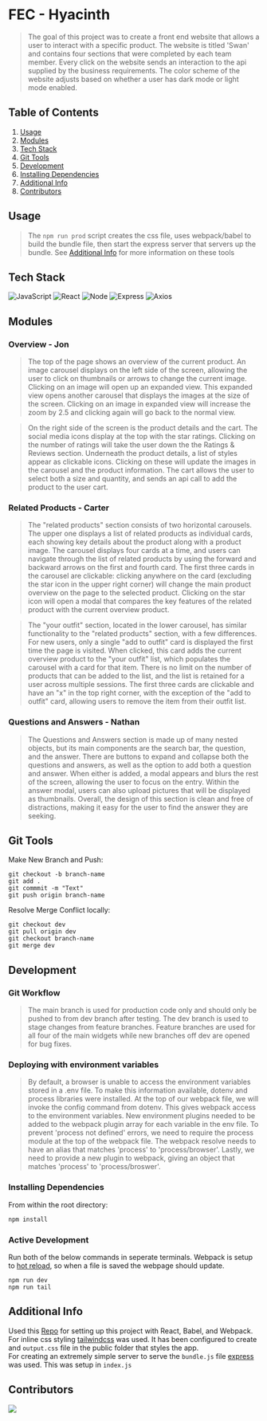 # FEC - Hyacinth

> The goal of this project was to create a front end website that allows a user to interact with a specific product. The website is titled 'Swan' and contains four sections that were completed by each team member. Every click on the website sends an interaction to the api supplied by the business requirements. The color scheme of the website adjusts based on whether a user has dark mode or light mode enabled.

## Table of Contents

1. [Usage](#Usage)
2. [Modules](#modules)
3. [Tech Stack](#tech-stack)
4. [Git Tools](#git-tools)
5. [Development](#development)
6. [Installing Dependencies](#installing-dependencies)
7. [Additional Info](#additional-info)
8. [Contributors](#contributors)

## Usage

> The `npm run prod` script creates the css file, uses webpack/babel to build the bundle file, then start the express server that servers up the bundle. See [Additional Info](#additional-info) for more information on these tools

## Tech Stack
![JavaScript](https://img.shields.io/badge/JavaScript-F7DF1E?style=for-the-badge&logo=javascript&logoColor=black)
![React](https://img.shields.io/badge/-React-61DAFB?logo=react&logoColor=white&style=for-the-badge)
![Node](https://img.shields.io/badge/-Node-9ACD32?logo=node.js&logoColor=white&style=for-the-badge)
![Express](https://img.shields.io/badge/-Express-DCDCDC?logo=express&logoColor=black&style=for-the-badge)
![Axios](https://img.shields.io/badge/-Axios-671ddf?logo=axios&logoColor=black&style=for-the-badge)


## Modules

### Overview - Jon

> The top of the page shows an overview of the current product. An image carousel displays on the left side of the screen, allowing the user to click on thumbnails or arrows to change the current image. Clicking on an image will open up an expanded view. This expanded view opens another carousel that displays the images at the size of the screen. Clicking on an image in expanded view will increase the zoom by 2.5 and clicking again will go back to the normal view.

> On the right side of the screen is the product details and the cart. The social media icons display at the top with the star ratings. Clicking on the number of ratings will take the user down the the Ratings & Reviews section. Underneath the product details, a list of styles appear as clickable icons. Clicking on these will update the images in the carousel and the product information. The cart allows the user to select both a size and quantity, and sends an api call to add the product to the user cart.

### Related Products - Carter

> The "related products" section consists of two horizontal carousels. The upper one displays a list of related products as individual cards, each showing key details about the product along with a product image. The carousel displays four cards at a time, and users can navigate through the list of related products by using the forward and backward arrows on the first and fourth card. The first three cards in the carousel are clickable: clicking anywhere on the card (excluding the star icon in the upper right corner) will change the main product overview on the page to the selected product. Clicking on the star icon will open a modal that compares the key features of the related product with the current overview product.

> The "your outfit" section, located in the lower carousel, has similar functionality to the "related products" section, with a few differences. For new users, only a single "add to outfit" card is displayed the first time the page is visited. When clicked, this card adds the current overview product to the "your outfit" list, which populates the carousel with a card for that item. There is no limit on the number of products that can be added to the list, and the list is retained for a user across multiple sessions. The first three cards are clickable and have an "x" in the top right corner, with the exception of the "add to outfit" card, allowing users to remove the item from their outfit list.

### Questions and Answers - Nathan

> The Questions and Answers section is made up of many nested objects, but its main components are the search bar, the question, and the answer. There are buttons to expand and collapse both the questions and answers, as well as the option to add both a question and answer. When either is added, a modal appears and blurs the rest of the screen, allowing the user to focus on the entry. Within the answer modal, users can also upload pictures that will be displayed as thumbnails. Overall, the design of this section is clean and free of distractions, making it easy for the user to find the answer they are seeking.

## Git Tools
Make New Branch and Push:
```she
git checkout -b branch-name
git add .
git commmit -m "Text"
git push origin branch-name
```


Resolve Merge Conflict locally:
```she
git checkout dev
git pull origin dev
git checkout branch-name
git merge dev
```


## Development

### Git Workflow
> The main branch is used for production code only and should only be pushed to from dev branch after testing. The dev branch is used to stage changes from feature branches. Feature branches are used for all four of the main widgets while new branches off dev are opened for bug fixes.

### Deploying with environment variables
> By default, a browser is unable to access the environment variables stored in a .env file. To make this information available, dotenv and process libraries were installed. At the top of our webpack file, we will invoke the config command from dotenv. This gives webpack access to the environment variables. New environment plugins needed to be added to the webpack plugin array for each variable in the env file. To prevent 'process not defined' errors, we need to require the process module at the top of the webpack file. The webpack resolve needs to have an alias that matches 'process' to 'process/browser'. Lastly, we need to provide a new plugin to webpack, giving an object that matches 'process' to 'process/broswer'.

### Installing Dependencies
From within the root directory:

```sh
npm install
```

### Active Development
Run both of the below commands in seperate terminals. Webpack is setup to [hot reload](https://blog.bitsrc.io/webpacks-hot-module-replacement-feature-explained-43c13b169986), so when a file is saved the webpage should update.
```she
npm run dev
npm run tail
```

## Additional Info
Used this [Repo](https://github.com/DaltonHart/HowTo-React-Webpack-Babel/blob/main/README.md) for setting up this project with React, Babel, and Webpack.
<br>
For inline css styling [tailwindcss](https://tailwindcss.com/) was used. It has been configured to create and ```output.css``` file in the public folder that styles the app.
<br>
For creating an extremely simple server to serve the ```bundle.js``` file [express](https://expressjs.com/) was used. This was setup in ```index.js```

## Contributors

<a href="https://github.com/hr-fec-hyacinth/fec/graphs/contributors">
  <img src="https://contrib.rocks/image?repo=hr-fec-hyacinth/fec" />
</a>